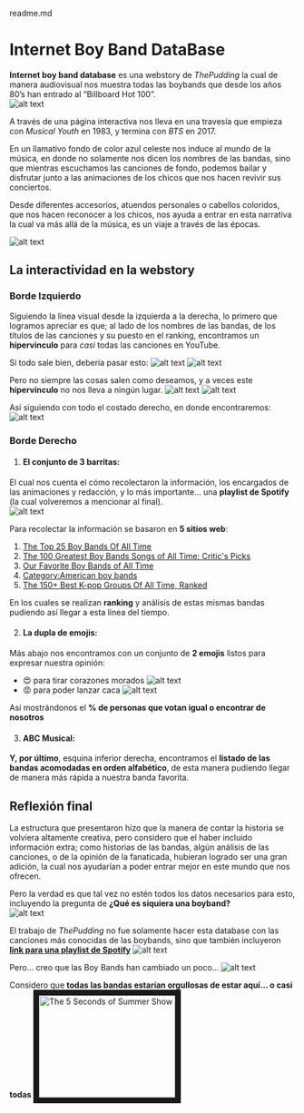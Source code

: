 readme.md
# Internet Boy Band DataBase  

**Internet boy band database** es una webstory de *ThePudding* la cual de manera audiovisual nos muestra todas las boybands que desde los años 80’s han entrado al “Billboard Hot 100”.  
![alt text](imagen0.jpeg)


A través de una página interactiva nos lleva en una travesía que empieza con *Musical Youth* en 1983, y termina con *BTS* en 2017.  

En un llamativo fondo de color azul celeste nos induce al mundo de la música, en donde no solamente nos dicen los nombres de las bandas, sino que mientras escuchamos las canciones de fondo, podemos bailar y disfrutar junto a las animaciones de los chicos que nos hacen revivir sus conciertos.  

Desde diferentes accesorios, atuendos personales o cabellos coloridos, que nos hacen reconocer a los chicos, nos ayuda a entrar en esta narrativa la cual va más allá de la música, es un viaje a través de las épocas.  

![alt text](imagen1.jpeg)


## La interactividad en la webstory

### Borde Izquierdo

Siguiendo la línea visual desde la izquierda a la derecha, lo primero que logramos apreciar es que; al lado de los nombres de las bandas, de los títulos de las canciones y su puesto en el ranking, encontramos un **hipervinculo** para *casi* todas las canciones en YouTube.  

Si todo sale bien, debería pasar esto:
![alt text](imagen1.5.jpeg)
![alt text](imagen2.jpeg)

Pero no siempre las cosas salen como deseamos, y a veces este **hipervínculo** no nos lleva a ningún lugar.
![alt text](imagen4.jpeg)
![alt text](imagen3.jpeg)

Así siguiendo con todo el costado derecho, en donde encontraremos: 
![alt text](imagen5.jpeg) 

### Borde Derecho
1. #### **El conjunto de 3 barritas**:
El cual nos cuenta el cómo recolectaron la información, los encargados de las animaciones y redacción, y lo más importante… una **playlist de Spotify** (la cual volveremos a mencionar al final).  
![alt text](imagen6.jpeg)

   Para recolectar la información se basaron en **5 sitios web**:  

   1. [The Top 25 Boy Bands Of All Time](https://www.buzzfeed.com/mrloganrhoades/the-top-25-boy-bands-of-all-time)  
   2. [The 100 Greatest Boy Bands Songs of All Time: Critic's Picks](https://www.billboard.com/media/lists/greatest-boy-band-songs-of-all-time-top-100-8362499/)  
   3. [Our Favorite Boy Bands of All Time](https://www.teenvogue.com/gallery/best-boy-bands)  
   4. [Category:American boy bands](https://en.wikipedia.org/wiki/Category:American_boy_bands)  
   5. [The 150+ Best K-pop Groups Of All Time, Ranked](https://www.ranker.com/list/k-pop-bands-and-musicians/ranker-music)  

   En los cuales se realizan **ranking** y análisis de estas mismas bandas pudiendo así llegar a esta línea del tiempo.  

2. #### La dupla de emojis:
 Más abajo nos encontramos con un conjunto de **2 emojis** listos para expresar nuestra opinión:  

   - 😍 para tirar corazones morados 
   ![alt text](imagen7.jpg)
   - 😡 para poder lanzar caca
   ![alt text](imagen8.jpg)


   Así mostrándonos el **% de personas que votan igual o encontrar de nosotros**  

3. #### ABC Musical:
 **Y, por último**, esquina inferior derecha, encontramos el **listado de las bandas acomodadas en orden alfabético**, de esta manera pudiendo llegar de manera más rápida a nuestra banda favorita.  

## Reflexión final  

La estructura que presentaron hizo que la manera de contar la historia se volviera altamente creativa, pero considero que el haber incluido información extra; como historias de las bandas, algún análisis de las canciones, o de la opinión de la fanaticada, hubieran logrado ser una gran adición, la cual nos ayudarían a poder entrar mejor en este mundo que nos ofrecen.  

Pero la verdad es que tal vez no estén todos los datos necesarios para esto, incluyendo la pregunta de **¿Qué es siquiera una boyband?**  
![alt text](imagen10.jpeg)

El trabajo de *ThePudding* no fue solamente hacer esta database con las canciones más conocidas de las boybands, sino que también incluyeron [**link para una playlist de Spotify**](https://open.spotify.com/playlist/2OJ4Gw6NRcrHGgpQumI88i?si=00ots-50T5qcgXIGnsF9yw)
![alt text](imagen11.jpeg)

Pero... creo que las Boy Bands han cambiado un poco...
![alt text](imagen12.jpeg)

Considero que **todas las bandas estarían orgullosas de estar aquí… o casi todas** 
<a href="https://www.youtube.com/watch?v=UFC3WvHn_ns&ab_channel=5SOS" target="_blank">
<img src="imagen13.jpeg" alt="The 5 Seconds of Summer Show" width="240" height="180" border="10" />
</a>